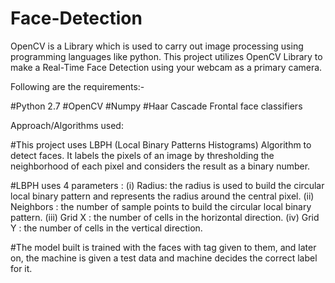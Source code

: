 # Face-Detection

OpenCV is a Library which is used to carry out image processing using programming languages like python. This project utilizes OpenCV Library to make a Real-Time Face Detection using your webcam as a primary camera.

Following are the requirements:- 

#Python 2.7
#OpenCV
#Numpy
#Haar Cascade Frontal face classifiers

Approach/Algorithms used: 

#This project uses LBPH (Local Binary Patterns Histograms) Algorithm to detect faces. It labels the pixels of an image by thresholding the neighborhood of each pixel and considers the result as a binary number.

#LBPH uses 4 parameters : 
(i) Radius: the radius is used to build the circular local binary pattern and represents the radius around the 
central pixel. 
(ii) Neighbors : the number of sample points to build the circular local binary pattern. 
(iii) Grid X : the number of cells in the horizontal direction. 
(iv) Grid Y : the number of cells in the vertical direction.

#The model built is trained with the faces with tag given to them, and later on, the machine is given a test data and machine decides the correct label for it.
